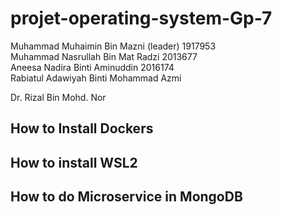 # <h1> projet-operating-system-Gp-7

Muhammad Muhaimin Bin Mazni (leader)  1917953<br>
Muhammad Nasrullah Bin Mat Radzi      2013677  
Aneesa Nadira Binti Aminuddin         2016174<br>
Rabiatul Adawiyah Binti Mohammad Azmi 



Dr. Rizal Bin Mohd. Nor

## How to Install Dockers
## How to install WSL2
## How to do Microservice in MongoDB
